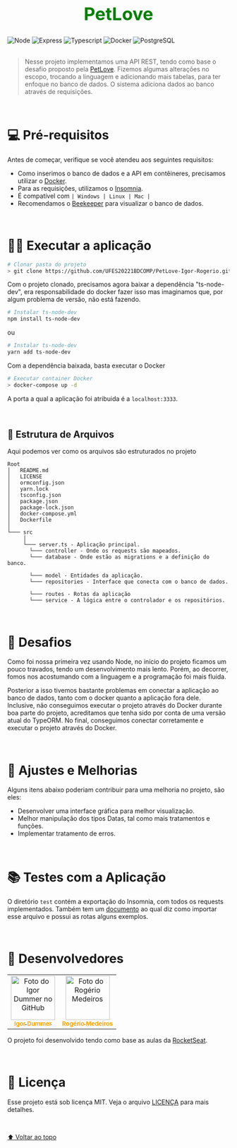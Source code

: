 <h1 align="center" style="color: green; font-weight: bold; font-size: 40px">
PetLove
</h1>
<div style="display: row">
<img src="https://img.shields.io/badge/Node.js-43853D?style=for-the-badge&logo=node.js&logoColor=white" alt="Node">
<img src="https://img.shields.io/badge/Express.js-404D59?style=for-the-badge" alt="Express">
<img src="https://img.shields.io/badge/TypeScript-007ACC?style=for-the-badge&logo=typescript&logoColor=white" alt="Typescript">
<img src="https://img.shields.io/badge/Docker-2496ED?style=for-the-badge&logo=docker&logoColor=white" alt="Docker">
<img src="https://img.shields.io/badge/PostgreSQL-316192?style=for-the-badge&logo=postgresql&logoColor=white" alt="PostgreSQL">
</div>

<br/>

> Nesse projeto implementamos uma API REST, tendo como base o desafio proposto pela [PetLove](https://github.com/petlove/vagas/blob/master/backend-ruby/README.md). Fizemos algumas alterações no escopo, trocando a linguagem e adicionando mais tabelas, para ter enfoque no banco de dados. O sistema adiciona dados ao banco através de requisições.

<br/>

# 💻 Pré-requisitos

Antes de começar, verifique se você atendeu aos seguintes requisitos:

* Como inserimos o banco de dados e a API em contêineres, precisamos utilizar o [Docker](https://www.docker.com/). 
* Para as requisições, utilizamos o [Insomnia](https://insomnia.rest/).
* É compatível com `| Windows | Linux | Mac |`
* Recomendamos o [Beekeeper](https://www.beekeeperstudio.io/) para visualizar o banco de dados.

<br/>

# 👨‍💻 Executar a aplicação

```bash
# Clonar pasta do projeto
> git clone https://github.com/UFES20221BDCOMP/PetLove-Igor-Rogerio.git
```
Com o projeto clonado, precisamos agora baixar a dependência "ts-node-dev", era responsabilidade do docker fazer isso mas imaginamos que, por algum problema de versão, não está fazendo.
```bash
# Instalar ts-node-dev
npm install ts-node-dev
```
ou
```bash
# Instalar ts-node-dev
yarn add ts-node-dev
```
Com a dependência baixada, basta executar o Docker
```bash
# Executar container Docker
> docker-compose up -d
```
A porta a qual a aplicação foi atribuida é a `localhost:3333`.

<br/>

## 📁 Estrutura de Arquivos

Aqui podemos ver como os arquivos são estruturados no projeto

```
Root
│   README.md
│   LICENSE
│   ormconfig.json
│   yarn.lock
│   tsconfig.json
│   package.json
│   package-lock.json
│   docker-compose.yml
│   Dockerfile
│   
└─── src
     │     
     └─── server.ts - Aplicação principal.
       └─── controller - Onde os requests são mapeados.
       └─── database - Onde estão as migrations e a definição do banco.

       └─── model - Entidades da aplicação.
       └─── repositories - Interface que conecta com o banco de dados.

       └─── routes - Rotas da aplicação
       └─── service - A lógica entre o controlador e os repositórios.
```

<br/>

# 💾 Desafios

 Como foi nossa primeira vez usando Node, no início do projeto ficamos um pouco travados, tendo um desenvolvimento mais lento. Porém, ao decorrer, fomos nos acostumando com a linguagem e a programação foi mais fluida.
<br/>

 Posterior a isso tivemos bastante problemas em conectar a aplicação ao banco de dados, tanto com o docker quanto a aplicação fora dele. Inclusive, não conseguimos executar o projeto através do Docker durante boa parte do projeto, acreditamos que tenha sido por conta de uma versão atual do TypeORM. No final, conseguimos conectar corretamente e executar o projeto através do Docker.

<br>

# 🔨 Ajustes e Melhorias

Alguns itens abaixo poderiam contribuir para uma melhoria no projeto, são eles:

- Desenvolver uma interface gráfica para melhor visualização.
- Melhor manipulação dos tipos Datas, tal como mais tratamentos e funções.
- Implementar tratamento de erros.

<br/>

# 📚 Testes com a Aplicação

O diretório `test` contém a exportação do Insomnia, com todos os requests implementados. Também tem um [documento](/test/instrução.txt) ao qual diz como importar esse arquivo e possui as rotas alguns exemplos.

<br/>

# 🤝 Desenvolvedores

<table>
  <tr>
    <td align="center">
      <a href="#">
        <img src="https://avatars.githubusercontent.com/IgorDummer" width="100px;" alt="Foto do Igor Dummer no GitHub"/><br>
        <sub>
          <b style="color: orange">Igor Dummer</b>
        </sub>
      </a>
    </td>
    <td align="center">
      <a href="#">
        <img src="https://avatars.githubusercontent.com/RogerioMSantos" width="100px;" alt="Foto do Rogério Medeiros"/><br>
        <sub>
          <b style="color: orange">Rogério Medeiros</b>
        </sub>
      </a>
    </td>
  </tr>
</table>

O projeto foi desenvolvido tendo como base as aulas da [RocketSeat](https://www.rocketseat.com.br/).

<br/>

# 📝 Licença

Esse projeto está sob licença MIT. Veja o arquivo [LICENÇA](LICENSE) para mais detalhes.

<br/>

[⬆ Voltar ao topo](#nome-do-projeto)<br>
